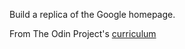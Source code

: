 Build a replica of the Google homepage.

From The Odin Project's [curriculum](http://www.theodinproject.com/courses/web-development-101/lessons/html-css)